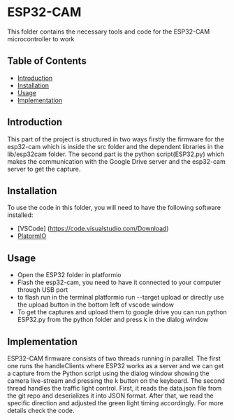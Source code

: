 # ESP32-CAM

This folder contains the necessary tools and code for the ESP32-CAM microcontroller to work

## Table of Contents

- [Introduction](#introduction)
- [Installation](#installation)
- [Usage](#usage)
- [Implementation](#implementation)


## Introduction

This part of the project is structured in two ways firstly the firmware for the esp32-cam which is inside the src folder and the dependent libraries in the lib/esp32cam folder. The second part is the python script(ESP32.py) which makes the communication with the Google Drive server and the esp32-cam server to get the capture. 


## Installation

To use the code in this folder, you will need to have the following software installed:

- [VSCode] (https://code.visualstudio.com/Download)
- [PlatormIO](https://platformio.org/install/ide?install=vscode)

## Usage
- Open the ESP32 folder in platformio
- Flash the esp32-cam, you need to have it connected to your computer through USB port
- to flash run in the terminal platformio run --target upload or directly use the upload button in the bottom left of vscode window
- To get the captures and upload them to google drive you can run python ESP32.py from the python folder and press k in the dialog window 

## Implementation
ESP32-CAM firmware consists of two threads running in parallel. The first one runs the handleClients where ESP32 works as a server and we can get a capture from the Python script using the dialog window showing the camera live-stream and pressing the k button on the keyboard. 
The second thread handles the traffic light control. First, it reads the data.json file from the git repo and deserializes it into JSON format.
After that, we read the specific direction and adjusted the green light timing accordingly.
For more details check the code. 
